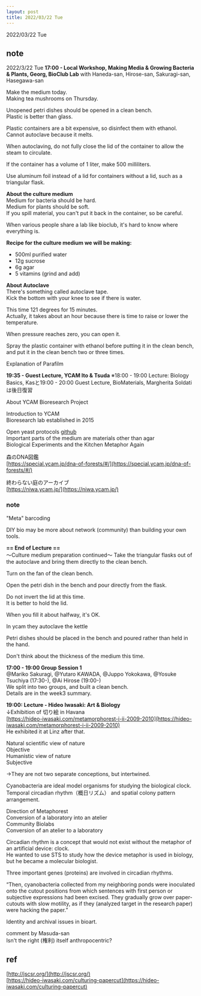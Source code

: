 ```yaml
---
layout: post
title: 2022/03/22 Tue
---
```

2022/03/22 Tue  
## note
2022/3/22 Tue
**17:00 - Local Workshop, Making Media & Growing Bacteria & Plants, Georg, BioClub Lab**
with Haneda-san, Hirose-san, Sakuragi-san, Hasegawa-san  
  
Make the medium today.  
Making tea mushrooms on Thursday.  

  
Unopened petri dishes should be opened in a clean bench.  
Plastic is better than glass.  
  
Plastic containers are a bit expensive, so disinfect them with ethanol.  
Cannot autoclave because it melts.  
  
When autoclaving, do not fully close the lid of the container to allow the steam to circulate.  
  
If the container has a volume of 1 liter, make 500 milliliters.  
  
Use aluminum foil instead of a lid for containers without a lid, such as a triangular flask.  
  
**About the culture medium**  
Medium for bacteria should be hard.  
Medium for plants should be soft.  
If you spill material, you can't put it back in the container, so be careful.  
  
When various people share a lab like bioclub, it's hard to know where everything is.  
  
**Recipe for the culture medium we will be making:**  
- 500ml purified water  
- 12g sucrose  
- 6g agar  
- 5 vitamins (grind and add)  
  
**About Autoclave**  
There's something called autoclave tape.  
Kick the bottom with your knee to see if there is water.  
  
This time 121 degrees for 15 minutes.  
Actually, it takes about an hour because there is time to raise or lower the temperature.  
  
When pressure reaches zero, you can open it.  
  
Spray the plastic container with ethanol before putting it in the clean bench, and put it in the clean bench two or three times.  
  
Explanation of Parafilm  

  
**19:35 -  Guest Lecture, YCAM Ito & Tsuda**
※18:00 - 19:00 Lecture: Biology Basics, Kasと19:00 - 20:00 Guest Lecture, BioMaterials, Margherita Soldatiは後日復習  
    
About YCAM Bioresearch Project  
  
Introduction to YCAM  
Bioresearch lab established in 2015  
  
Open yeast protocols [github](https://github.com/YCAMInterlab/OpenYeastProtocols)  
Important parts of the medium are materials other than agar  
Biological Experiments and the Kitchen Metaphor Again  
   
  
森のDNA図鑑  
[https://special.ycam.jp/dna-of-forests/#/](https://special.ycam.jp/dna-of-forests/#/)  
  
終わらない庭のアーカイブ  
[https://niwa.ycam.jp/](https://niwa.ycam.jp/)  
  
### note
"Meta" barcoding

DIY bio may be more about network (community) than building your own tools.  
  

**== End of Lecture ==**  
〜Culture medium preparation continued〜
Take the triangular flasks out of the autoclave and bring them directly to the clean bench.  
  
Turn on the fan of the clean bench.  
  
Open the petri dish in the bench and pour directly from the flask.  
  
Do not invert the lid at this time.  
It is better to hold the lid.  
  
When you fill it about halfway, it's OK.  
  
In ycam they autoclave the kettle  
  
Petri dishes should be placed in the bench and poured rather than held in the hand.  
  
Don't think about the thickness of the medium this time.  
  







**17:00 - 19:00 Group Session 1**  
@Mariko Sakuragi, @Yutaro KAWADA, @Juppo Yokokawa, @Yosuke Tsuchiya (17:30-), @Ai Hirose (19:00-)  
We split into two groups, and built a clean bench.  
Details are in the week3 summary.  
  

**19:00: Lecture - Hideo Iwasaki: Art & Biology**  
↓Exhibition of 切り絵 in Havana  
[https://hideo-iwasaki.com/metamorphorest-i-ii-2009-2010](https://hideo-iwasaki.com/metamorphorest-i-ii-2009-2010)  
He exhibited it at Linz after that.  

Natural scientific view of nature  
Objective  
Humanistic view of nature  
Subjective  
  
→They are not two separate conceptions, but intertwined.  

Cyanobacteria are ideal model organisms for studying the biological clock.  
Temporal circadian rhythm（概日リズム） and spatial colony pattern arrangement.  
  
Direction of Metaphorest  
Conversion of a laboratory into an atelier  
Community Biolabs  
Conversion of an atelier to a laboratory   
  
Circadian rhythm is a concept that would not exist without the metaphor of an artificial device: clock.  
He wanted to use STS to study how the device metaphor is used in biology, but he became a molecular biologist.    

Three important genes (proteins) are involved in circadian rhythms.  
  
“Then, cyanobacteria collected from my neighboring ponds were inoculated onto the cutout positions from which sentences with first person or subjective expressions had been excised. They gradually grow over paper-cutouts with slow motility, as if they (analyzed target in the research paper) were hacking the paper.”  
  
Identity and archival issues in bioart.  
  
comment by Masuda-san  
Isn't the right (権利) itself anthropocentric?
  
  
## ref  
[http://jscsr.org/](http://jscsr.org/)  
[https://hideo-iwasaki.com/culturing-papercut](https://hideo-iwasaki.com/culturing-papercut)  